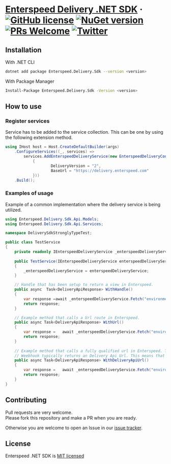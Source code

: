 # [Enterspeed Delivery .NET SDK](https://www.enterspeed.com/) &middot; [![GitHub license](https://img.shields.io/badge/license-MIT-blue.svg)](./LICENSE) [![NuGet version](https://img.shields.io/nuget/v/Enterspeed.Delivery.Sdk)](https://www.nuget.org/packages/Enterspeed.Delivery.Sdk/) [![PRs Welcome](https://img.shields.io/badge/PRs-welcome-brightgreen.svg)](https://github.com/enterspeedhq/enterspeed-sdk-delivery-dotnet/pulls) [![Twitter](https://img.shields.io/twitter/follow/enterspeedhq?style=social)](https://twitter.com/enterspeedhq)

## Installation

With .NET CLI

```bash
dotnet add package Enterspeed.Delivery.Sdk --version <version>
```

With Package Manager

```bash
Install-Package Enterspeed.Delivery.Sdk -Version <version>
```
## How to use

### Register services
Service has to be added to the service collection. This can be one by using the following extension method.
```c#
using IHost host = Host.CreateDefaultBuilder(args)
    .ConfigureServices((_, services) =>
        services.AddEnterspeedDeliveryService(new EnterspeedDeliveryConfiguration()
            {
                    DeliveryVersion = "2",
                    BaseUrl = "https://delivery.enterspeed.com"
            }))
    .Build();
```
### Examples of usage
Example of a common implementation where the delivery service is being utilized.
```c#
using Enterspeed.Delivery.Sdk.Api.Models;
using Enterspeed.Delivery.Sdk.Api.Services;

namespace DeliverySdkStronglyTypeTest; 

public class TestService
{
    private readonly IEnterspeedDeliveryService _enterspeedDeliveryService;
    
    public TestService(IEnterspeedDeliveryService enterspeedDeliveryService)
    {
        _enterspeedDeliveryService = enterspeedDeliveryService;
    }

    // Handle that has been setup to return a view in Enterspeed.
    public async  Task<DeliveryApiResponse> WithHandle()
    {
        var response =await _enterspeedDeliveryService.Fetch("environment-******-****-****-****-**********", builder => builder.WithHandle("navigation"));
        return response;
    }

    // Example method that calls a Url route in Enterspeed.
    public async Task<DeliveryApiResponse> WithUrl()
    {
        var response =   await _enterspeedDeliveryService.Fetch("environment-******-****-****-****-**********", builder => builder.WithUrl("http://localhost:3000/"));
        return response;
    }
    
    // Example method that calls a fully qualified url in Enterspeed. This is typically used in cojunction with a webhook from Enterspeed.
    // Weebhook typically returns an Delivery Api Url. This means that we do not need to construct a Delivery Api Url in code.  
    public async Task<DeliveryApiResponse> WithDeliveryApiUrl()
    {
        var response =   await _enterspeedDeliveryService.Fetch("environment-******-****-****-****-**********", builder => builder.WithDeliveryApiUrl("absolute url returned from delivery api"));
        return response;
    }
}
```




## Contributing

Pull requests are very welcome.  
Please fork this repository and make a PR when you are ready.  

Otherwise you are welcome to open an Issue in our [issue tracker](https://github.com/enterspeedhq/enterspeed-sdk-delivery-dotnet/issues).

## License

Enterspeed .NET SDK is [MIT licensed](./LICENSE)
